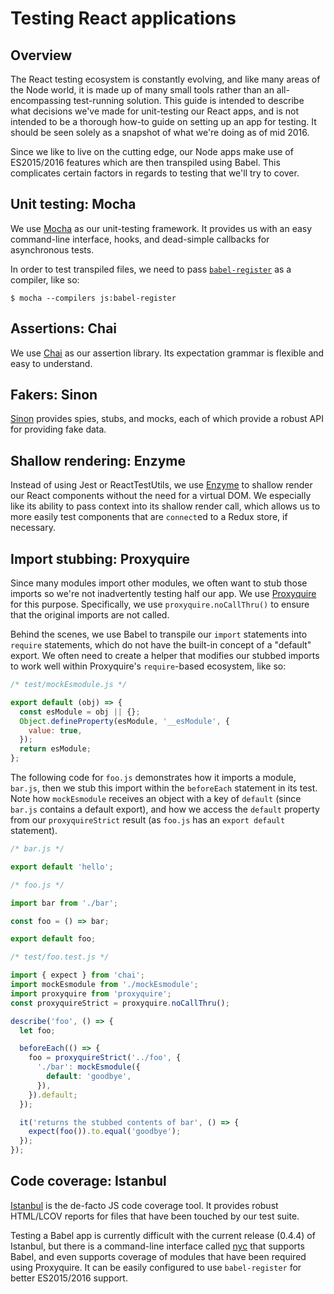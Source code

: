 # Testing React applications

## Overview

The React testing ecosystem is constantly evolving, and like many areas of the Node world, it is made up of many small tools rather than an all-encompassing test-running solution. This guide is intended to describe what decisions we've made for unit-testing our React apps, and is not intended to be a thorough how-to guide on setting up an app for testing. It should be seen solely as a snapshot of what we're doing as of mid 2016.

Since we like to live on the cutting edge, our Node apps make use of ES2015/2016 features which are then transpiled using Babel. This complicates certain factors in regards to testing that we'll try to cover.

## Unit testing: Mocha

We use [Mocha](https://mochajs.org/) as our unit-testing framework. It provides us with an easy command-line interface, hooks, and dead-simple callbacks for asynchronous tests.

In order to test transpiled files, we need to pass [`babel-register`](https://babeljs.io/docs/usage/require/) as a compiler, like so:

```shell
$ mocha --compilers js:babel-register
```

## Assertions: Chai

We use [Chai](http://chaijs.com/) as our assertion library. Its expectation grammar is flexible and easy to understand.

## Fakers: Sinon

[Sinon](http://sinonjs.org/) provides spies, stubs, and mocks, each of which provide a robust API for providing fake data.

## Shallow rendering: Enzyme

Instead of using Jest or ReactTestUtils, we use [Enzyme](http://airbnb.io/enzyme/) to shallow render our React components without the need for a virtual DOM. We especially like its ability to pass context into its shallow render call, which allows us to more easily test components that are `connect`ed to a Redux store, if necessary.

## Import stubbing: Proxyquire

Since many modules import other modules, we often want to stub those imports so we're not inadvertently testing half our app. We use [Proxyquire](https://github.com/thlorenz/proxyquire) for this purpose. Specifically, we use `proxyquire.noCallThru()` to ensure that the original imports are not called.

Behind the scenes, we use Babel to transpile our `import` statements into `require` statements, which do not have the built-in concept of a "default" export. We often need to create a helper that modifies our stubbed imports to work well within Proxyquire's `require`-based ecosystem, like so:

```js
/* test/mockEsmodule.js */

export default (obj) => {
  const esModule = obj || {};
  Object.defineProperty(esModule, '__esModule', {
    value: true,
  });
  return esModule;
};
```

The following code for `foo.js` demonstrates how it imports a module, `bar.js`, then we stub this import within the `beforeEach` statement in its test. Note how `mockEsmodule` receives an object with a key of `default` (since `bar.js` contains a default export), and how we access the `default` property from our `proxyquireStrict` result (as `foo.js` has an `export default` statement).

```js
/* bar.js */

export default 'hello';
```

```js
/* foo.js */

import bar from './bar';

const foo = () => bar;

export default foo;
```

```js
/* test/foo.test.js */

import { expect } from 'chai';
import mockEsmodule from './mockEsmodule';
import proxyquire from 'proxyquire';
const proxyquireStrict = proxyquire.noCallThru();

describe('foo', () => {
  let foo;

  beforeEach(() => {
    foo = proxyquireStrict('../foo', {
      './bar': mockEsmodule({
        default: 'goodbye',
      }),
    }).default;
  });

  it('returns the stubbed contents of bar', () => {
    expect(foo()).to.equal('goodbye');
  });
});
```

## Code coverage: Istanbul

[Istanbul](https://github.com/gotwarlost/istanbul) is the de-facto JS code coverage tool. It provides robust HTML/LCOV reports for files that have been touched by our test suite.

Testing a Babel app is currently difficult with the current release (0.4.4) of Istanbul, but there is a command-line interface called [nyc](https://github.com/istanbuljs/nyc) that supports Babel, and even supports coverage of modules that have been required using Proxyquire. It can be easily configured to use `babel-register` for better ES2015/2016 support.